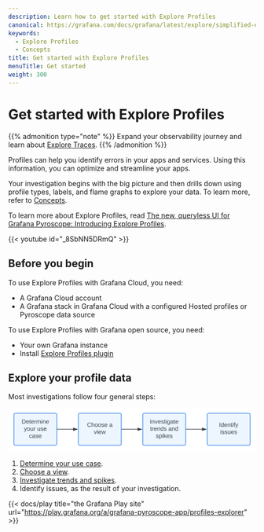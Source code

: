 ```yaml
---
description: Learn how to get started with Explore Profiles
canonical: https://grafana.com/docs/grafana/latest/explore/simplified-exploration/profiles/get-started/
keywords:
  - Explore Profiles
  - Concepts
title: Get started with Explore Profiles
menuTitle: Get started
weight: 300
---
```


# Get started with Explore Profiles

{{% admonition type="note" %}}
Expand your observability journey and learn about [Explore Traces](htthttps://grafana.com/docs/grafana-cloud/visualizations/simplified-exploration/explore-profiles/).
{{% /admonition %}}

Profiles can help you identify errors in your apps and services.
Using this information, you can optimize and streamline your apps.

Your investigation begins with the big picture and then drills down using profile types, labels, and flame graphs to explore your data. To learn more, refer to [Concepts](../concepts/).

To learn more about Explore Profiles, read [The new, queryless UI for Grafana Pyroscope: Introducing Explore Profiles](https://grafana.com/blog/2024/07/18/the-new-queryless-ui-for-grafana-pyroscope-introducing-explore-profiles/).

{{< youtube id="_8SbNN5DRmQ" >}}

## Before you begin

To use Explore Profiles with Grafana Cloud, you need:

- A Grafana Cloud account
- A Grafana stack in Grafana Cloud with a configured Hosted profiles or Pyroscope data source

To use Explore Profiles with Grafana open source, you need:

- Your own Grafana instance
- Install [Explore Profiles plugin](https://grafana.com/grafana/plugins/grafana-pyroscope-app/)

## Explore your profile data

Most investigations follow four general steps:

![Steps for exploring your profiling data](../images/explore-profiles-steps.svg)

1. [Determine your use case](../determine-use-case/).
1. [Choose a view](../choose-a-view/).
1. [Investigate trends and spikes](../investigate/).
1. Identify issues, as the result of your investigation.

{{< docs/play title="the Grafana Play site" url="https://play.grafana.org/a/grafana-pyroscope-app/profiles-explorer" >}}
